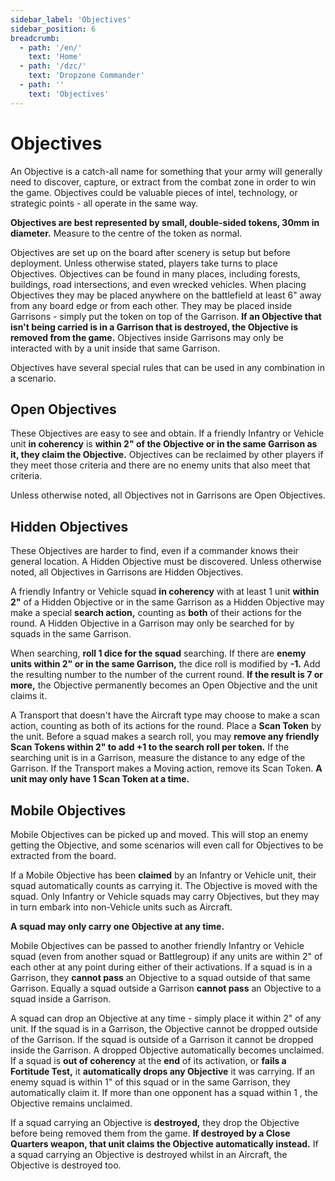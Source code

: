 ```yaml
---
sidebar_label: 'Objectives'
sidebar_position: 6
breadcrumb:
  - path: '/en/'
    text: 'Home'
  - path: '/dzc/'
    text: 'Dropzone Commander'
  - path: ''
    text: 'Objectives'
---
```


# Objectives

An Objective is a catch-all name for something that your army will generally need to discover, capture, or extract from the combat zone in order to win the game. Objectives could be valuable pieces of intel, technology, or strategic points - all operate in the same way.

**Objectives are best represented by small, double-sided tokens, 30mm in diameter.** Measure to the centre of the token as normal.

Objectives are set up on the board after scenery is setup but before deployment. Unless otherwise stated, players take turns to place Objectives. Objectives can be found in many places, including forests, buildings, road intersections, and even wrecked vehicles. When placing Objectives they may be placed anywhere on the battlefield at least 6" away from any board edge or from each other. They may be placed inside Garrisons - simply put the token on top of the Garrison. **If an Objective that isn't being carried is in a Garrison that is destroyed, the Objective is removed from the game.** Objectives inside Garrisons may only be interacted with by a unit inside that same Garrison.

Objectives have several special rules that can be used in any combination in a scenario.

## Open Objectives

These Objectives are easy to see and obtain. If a friendly Infantry or Vehicle unit **in coherency** is **within 2" of the Objective or in the same Garrison as it, they claim the Objective.** Objectives can be reclaimed by other players if they meet those criteria and there are no enemy units that also meet that criteria.

Unless otherwise noted, all Objectives not in Garrisons are Open Objectives.

## Hidden Objectives

These Objectives are harder to find, even if a commander knows their general location. A Hidden Objective must be discovered. Unless otherwise noted, all Objectives in Garrisons are Hidden Objectives.

A friendly Infantry or Vehicle squad **in coherency** with at least 1 unit **within 2"** of a Hidden Objective or in the same Garrison as a Hidden Objective may make a special **search action,** counting as **both** of their actions for the round. A Hidden Objective in a Garrison may only be searched for by squads in the same Garrison.

When searching, **roll 1 dice for the squad** searching. If there are **enemy units within 2" or in the same Garrison,** the dice roll is modified by **-1.** Add the resulting number to the number of the current round. **If the result is 7 or more,** the Objective permanently becomes an Open Objective and the unit claims it.

A Transport that doesn't have the Aircraft type may choose to make a scan action, counting as both of its actions for the round. Place a **Scan Token** by the unit. Before a squad makes a search roll, you may **remove any friendly Scan Tokens within 2" to add +1 to the search roll per token.** If the searching unit is in a Garrison, measure the distance to any edge of the Garrison. If the Transport makes a Moving action, remove its Scan Token. **A unit may only have 1 Scan Token at a time.**

## Mobile Objectives

Mobile Objectives can be picked up and moved. This will stop an enemy getting the Objective, and some scenarios will even call for Objectives to be extracted from the board.

If a Mobile Objective has been **claimed** by an Infantry or Vehicle unit, their squad automatically counts as carrying it. The Objective is moved with the squad. Only Infantry or Vehicle squads may carry Objectives, but they may in turn embark into non-Vehicle units such as Aircraft.

**A squad may only carry one Objective at any time.**

Mobile Objectives can be passed to another friendly Infantry or Vehicle squad (even from another squad or Battlegroup) if any units are within 2" of each other at any point during either of their activations. If a squad is in a Garrison, they **cannot pass** an Objective to a squad outside of that same Garrison. Equally a squad outside a Garrison **cannot pass** an Objective to a squad inside a Garrison.

A squad can drop an Objective at any time - simply place it within 2" of any unit. If the squad is in a Garrison, the Objective cannot be dropped outside of the Garrison. If the squad is outside of a Garrison it cannot be dropped inside the Garrison. A dropped Objective automatically becomes unclaimed. If a squad is **out of coherency** at the **end** of its activation, or **fails a Fortitude Test,** it **automatically drops any Objective** it was carrying. If an enemy squad is within 1" of this squad or in the same Garrison, they automatically claim it. If more than one opponent has a squad within 1 , the Objective remains unclaimed.

If a squad carrying an Objective is **destroyed,** they drop the Objective before being removed them from the game. **If destroyed by a Close Quarters weapon, that unit claims the Objective automatically instead.** If a squad carrying an Objective is destroyed whilst in an Aircraft, the Objective is destroyed too.
